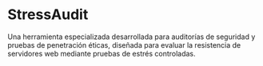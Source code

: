 # StressAudit
Una herramienta especializada desarrollada para auditorías de seguridad y pruebas de penetración éticas, diseñada para evaluar la resistencia de servidores web mediante pruebas de estrés controladas.

